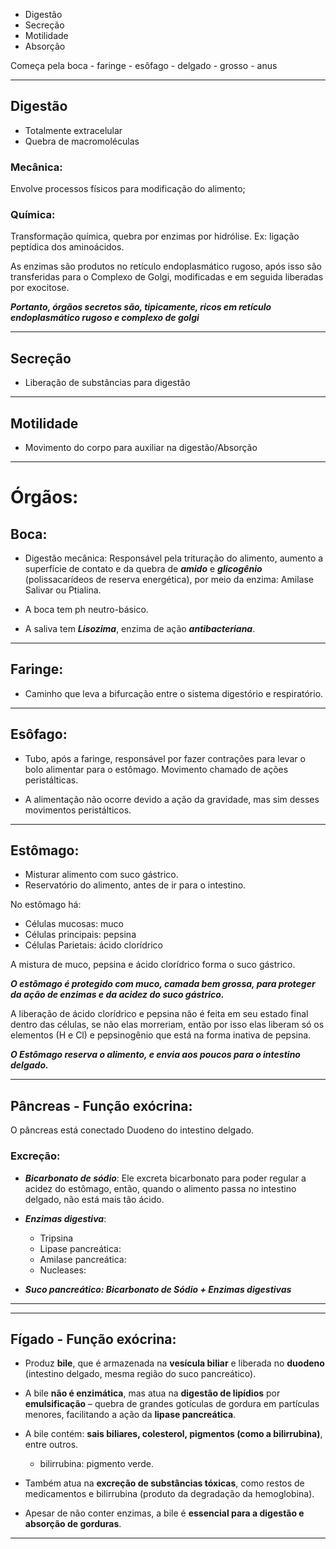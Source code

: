 - Digestão
- Secreção
- Motilidade
- Absorção

Começa pela boca - faringe - esôfago - delgado - grosso - anus

---
## Digestão 

- Totalmente extracelular
- Quebra de macromoléculas

### Mecânica:

Envolve processos físicos para modificação do alimento;

### Química:

Transformação química, quebra por enzimas por hidrólise. Ex: ligação peptídica dos aminoácidos.

As enzimas são produtos no retículo endoplasmático rugoso, após isso são transferidas para o Complexo de Golgi, modificadas e em seguida liberadas por exocitose. 

***Portanto, órgãos secretos são, tipicamente, ricos em retículo endoplasmático rugoso e complexo de golgi***

---
## Secreção

- Liberação de substâncias para digestão

---
## Motilidade

- Movimento do corpo para auxiliar na digestão/Absorção

---
# Órgãos:

## Boca:

- Digestão mecânica: Responsável pela trituração do alimento, aumento a superfície de contato e da quebra de ***amido*** e ***glicogênio*** (polissacarídeos de reserva energética), por meio da enzima: Amilase Salivar ou Ptialina. 

- A boca tem ph neutro-básico. 

- A saliva tem ***Lisozima***, enzima de ação ***antibacteriana***. 
---
## Faringe:

- Caminho que leva a bifurcação entre o sistema digestório e respiratório.

---
## Esôfago:

- Tubo, após a faringe, responsável por fazer contrações para levar o bolo alimentar para o estômago. Movimento chamado de ações peristálticas. 

- A alimentação não ocorre devido a ação da gravidade, mas sim desses movimentos peristálticos. 

---
## Estômago:

 - Misturar alimento com suco gástrico.
 - Reservatório do alimento, antes de ir para o intestino.

No estômago há:
- Células mucosas: muco
- Células principais: pepsina
- Células Parietais: ácido clorídrico 

A mistura de muco, pepsina e ácido clorídrico forma o suco gástrico.

***O estômago é protegido com muco, camada bem grossa, para proteger da ação de enzimas e da acidez do suco gástrico.***

A liberação de ácido clorídrico e pepsina não é feita em seu estado final dentro das células, se não elas morreriam, então por isso elas liberam só os elementos (H e Cl) e pepsinogênio que está na forma inativa de pepsina.

***O Estômago reserva o alimento, e envia aos poucos para o intestino delgado.***

---
## Pâncreas - Função exócrina:

O pâncreas está conectado Duodeno do intestino delgado.

### Excreção:

- ***Bicarbonato de sódio***: Ele excreta bicarbonato para poder regular a acidez do estômago, então, quando o alimento passa no intestino delgado, não está mais tão ácido. 

- ***Enzimas digestiva***:
	- Tripsina
	- Lipase pancreática:
	- Amilase pancreática:
	- Nucleases:

- ***Suco pancreático: Bicarbonato de Sódio + Enzimas digestivas***
---
---
## Fígado - Função exócrina:

- Produz **bile**, que é armazenada na **vesícula biliar** e liberada no **duodeno** (intestino delgado, mesma região do suco pancreático).

- A bile **não é enzimática**, mas atua na **digestão de lipídios** por **emulsificação** – quebra de grandes gotículas de gordura em partículas menores, facilitando a ação da **lipase pancreática**.

- A bile contém: **sais biliares, colesterol, pigmentos (como a bilirrubina)**, entre outros.
	- bilirrubina: pigmento verde.

- Também atua na **excreção de substâncias tóxicas**, como restos de medicamentos e bilirrubina (produto da degradação da hemoglobina).

- Apesar de não conter enzimas, a bile é **essencial para a digestão e absorção de gorduras**.

---
